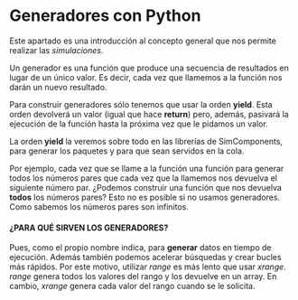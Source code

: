 # Generadores con Python

Este apartado es una introducción al concepto general que nos permite realizar las *simulaciones*. 

Un generador es una función que produce una secuencia de resultados en lugar de un único valor.
Es decir, cada vez que llamemos a la función nos darán un nuevo resultado. 

Para construir generadores sólo tenemos que usar la orden **yield**. Esta orden devolverá un valor (igual que hace **return**) pero, además, pasivará la ejecución de la función hasta la próxima vez que le pidamos un valor.

La orden **yield** la veremos sobre todo en las librerías de SimComponents, para generar los paquetes y para que sean servidos en la cola.

Por ejemplo, cada vez que se llame a la función una función para generar todos los números pares que cada vez que la llamemos nos devuelva el siguiente número par. ¿Podemos construir una función que nos devuelva  **todos**  los números pares? Esto no es posible si no usamos generadores. Como sabemos los números pares son infinitos.

#### ¿PARA QUÉ SIRVEN LOS GENERADORES?

Pues, como el propio nombre indica, para  **generar**  datos en tiempo de ejecución. Además también podemos acelerar búsquedas y crear bucles más rápidos. Por este motivo, utilizar  _range_  es más lento que usar  _xrange_.  _range_  genera todos los valores del rango y los devuelve en un array. En cambio,  _xrange_  genera cada valor del rango cuando se le solicita.
<!--stackedit_data:
eyJoaXN0b3J5IjpbLTg3OTE4NjQ2MCwtMTM3NDgyMDMsMTg3Nz
g2OTg5NywxMzk1MjAyMTA5LC0zMTI4OTM5N119
-->